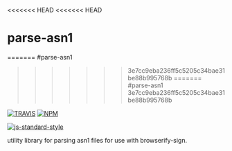 <<<<<<< HEAD
<<<<<<< HEAD
# parse-asn1
=======
#parse-asn1
>>>>>>> 3e7cc9eba236ff5c5205c34bae31be88b995768b
=======
#parse-asn1
>>>>>>> 3e7cc9eba236ff5c5205c34bae31be88b995768b

[![TRAVIS](https://secure.travis-ci.org/crypto-browserify/parse-asn1.png)](http://travis-ci.org/crypto-browserify/parse-asn1)
[![NPM](http://img.shields.io/npm/v/parse-asn1.svg)](https://www.npmjs.org/package/parse-asn1)

[![js-standard-style](https://cdn.rawgit.com/feross/standard/master/badge.svg)](https://github.com/feross/standard)

utility library for parsing asn1 files for use with browserify-sign.

